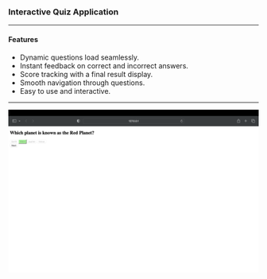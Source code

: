 ### **Interactive Quiz Application**  

---  

#### **Features**  

- Dynamic questions load seamlessly.  
- Instant feedback on correct and incorrect answers.  
- Score tracking with a final result display.  
- Smooth navigation through questions.  
- Easy to use and interactive.  

---  

![Quiz Application Screenshot](quizapplication.png)


